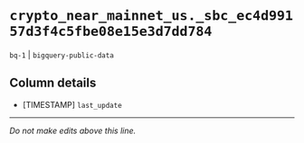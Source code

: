 # `crypto_near_mainnet_us._sbc_ec4d99157d3f4c5fbe08e15e3d7dd784`
`bq-1` | `bigquery-public-data`

## Column details
* [TIMESTAMP] `last_update`

-------------------------------------------------------------------------------
*Do not make edits above this line.*
